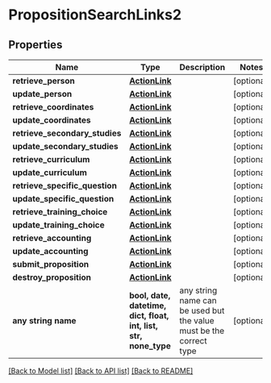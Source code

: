 # PropositionSearchLinks2


## Properties
Name | Type | Description | Notes
------------ | ------------- | ------------- | -------------
**retrieve_person** | [**ActionLink**](ActionLink.md) |  | [optional] 
**update_person** | [**ActionLink**](ActionLink.md) |  | [optional] 
**retrieve_coordinates** | [**ActionLink**](ActionLink.md) |  | [optional] 
**update_coordinates** | [**ActionLink**](ActionLink.md) |  | [optional] 
**retrieve_secondary_studies** | [**ActionLink**](ActionLink.md) |  | [optional] 
**update_secondary_studies** | [**ActionLink**](ActionLink.md) |  | [optional] 
**retrieve_curriculum** | [**ActionLink**](ActionLink.md) |  | [optional] 
**update_curriculum** | [**ActionLink**](ActionLink.md) |  | [optional] 
**retrieve_specific_question** | [**ActionLink**](ActionLink.md) |  | [optional] 
**update_specific_question** | [**ActionLink**](ActionLink.md) |  | [optional] 
**retrieve_training_choice** | [**ActionLink**](ActionLink.md) |  | [optional] 
**update_training_choice** | [**ActionLink**](ActionLink.md) |  | [optional] 
**retrieve_accounting** | [**ActionLink**](ActionLink.md) |  | [optional] 
**update_accounting** | [**ActionLink**](ActionLink.md) |  | [optional] 
**submit_proposition** | [**ActionLink**](ActionLink.md) |  | [optional] 
**destroy_proposition** | [**ActionLink**](ActionLink.md) |  | [optional] 
**any string name** | **bool, date, datetime, dict, float, int, list, str, none_type** | any string name can be used but the value must be the correct type | [optional]

[[Back to Model list]](../README.md#documentation-for-models) [[Back to API list]](../README.md#documentation-for-api-endpoints) [[Back to README]](../README.md)


